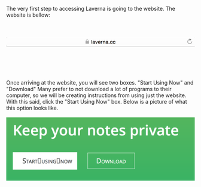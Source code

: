 The very first step to accessing Laverna is going to the website. The website is bellow:
<br><br>
<br><br>
![insert picture](assets/2.png)
<br><br>
<br><br>
<br><br>
Once arriving at the website, you will see two boxes. "Start Using Now" and "Download" Many prefer to not download a lot of programs to their computer, so we will be creating instructions from using just the website. With this said, click the "Start Using Now" box. Below is a picture of what this option looks like.
<br><br>
![insert picture](assets/1.png)
